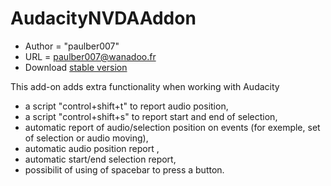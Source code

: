 # AudacityNVDAAddon #

*	Author = "paulber007"
*	URL = paulber007@wanadoo.fr
*	Download [stable version][1]

This add-on adds extra functionality when working with Audacity
* a script "control+shift+t" to report audio position,
* a script "control+shift+s" to report start and end of selection,
* automatic report of audio/selection position on events (for exemple, set of selection or audio moving),
* automatic audio position report ,
* automatic start/end selection report,
* possibilit of using of spacebar to press a button.


[1]: https://rawgit.com/paulber007/AllMyNVDAAddons/master/audacity/audacity-2.0.nvda-addon